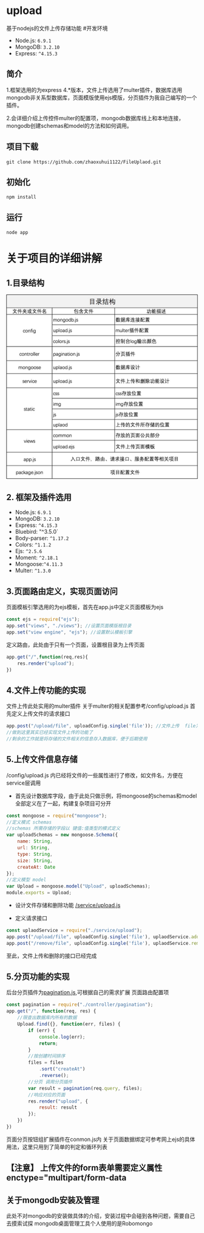 # upload
基于nodejs的文件上传存储功能
#开发环境
- Node.js: `6.9.1`
- MongoDB: `3.2.10`
- Express: `^4.15.3`
## 简介
1.框架选用的为express 4.*版本，文件上传选用了multer插件，数据库选用mongodb非关系型数据库，页面模版使用ejs模版，分页插件为我自己编写的一个插件。

2.会详细介绍上传控件multer的配置项，mongodb数据库线上和本地连接，mongodb创建schemas和model的方法和如何调用。

## 项目下载
```
git clone https://github.com/zhaoxuhui1122/FileUplaod.git
```
## 初始化
```
npm install
```
## 运行
```
node app
```
# 关于项目的详细讲解
## 1.目录结构
![](./static/img/01.jpg)

## 2. 框架及插件选用
- Node.js: `6.9.1`
- MongoDB: `3.2.10`
- Express: `^4.15.3`
- Bluebird: "^3.5.0`
- Body-parser: `^1.17.2`
- Colors: `^1.1.2`
- Ejs: `^2.5.6`
- Moment: `^2.18.1`
- Mongoose:`^4.11.3`
- Multer: `^1.3.0`

## 3.页面路由定义，实现页面访问
页面模板引擎选用的为ejs模板，首先在app.js中定义页面模板为ejs
```javascript
const ejs = require("ejs");
app.set("views", "./views"); //设置页面模版根目录
app.set("view engine", "ejs"); //设置默认模板引擎
```
定义路由，此处由于只有一个页面，设置根目录为上传页面
```javascript
app.get("/",function(req,res){
    res.render("upload");
})
```
## 4.文件上传功能的实现
文件上传此处实用的multer插件
关于multer的相关配置参考/config/upload.js
首先定义上传文件的请求接口
```javascript
app.post("/upload/file", uploadConfig.single('file')); //文件上传  file为表单内input的name
//做到这里其实已经实现文件上传的功能了
//剩余的工作就是将存储的文件相关的信息存入数据库，便于后期使用
```
## 5.上传文件信息存储
/config/upload.js 内已经将文件的一些属性进行了修改，如文件名，方便在service层调用

- 首先设计数据库字段，由于此处只做示例，将mongoose的schemas和model全部定义在了一起，构建复杂项目可分开
```javascript
const mongoose = require("mongoose");
//定义模式 schemas
//schemas 所需存储的字段以 键值:值类型的模式定义
var uploadSchemas = new mongoose.Schema({
    name: String,
    url: String,
    type: String,
    size: String,
    createAt: Date
});
//定义模型 model
var Upload = mongoose.model("Upload", uploadSchemas);
module.exports = Upload;
```
- 设计文件存储和删除功能
[/service/upload.js](./service/upload.js)

- 定义请求接口
```javascript
const uplaodService = require("./service/upload");
app.post("/upload/file", uploadConfig.single('file'), uplaodService.add); //文件上传
app.post("/remove/file", uploadConfig.single('file'), uplaodService.remove); //文件删除
```
至此，文件上传和删除的接口已经完成

## 5.分页功能的实现
后台分页插件为[pagination.js](./controller/pagination.js),可根据自己的需求扩展
页面路由配置项
```javascript
const pagination = require("./controller/pagination");
app.get("/", function(req, res) {
    //限查出数据库内所有的数据
    Upload.find({}, function(err, files) {
        if (err) {
            console.log(err);
            return;
        }
        //按创建时间排序
        files = files
            .sort("createAt")
            .reverse();
        //分页 调用分页插件
        var result = pagination(req.query, files);
        //响应对应的页面
        res.render("upload", {
            result: result
        });
    })
})
```
页面分页按钮组扩展插件在conmon.js内
关于页面数据绑定可参考网上ejs的具体用法，这里只用到了简单的判定和循环列表
## 【注意】 上传文件的form表单需要定义属性 enctype="multipart/form-data

## 关于mongodb安装及管理
此处不对mongodb的安装做具体的介绍，安装过程中会碰到各种问题，需要自己去摸索试探
mongodb桌面管理工具个人使用的是Robomongo



